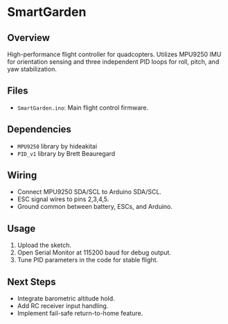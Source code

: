 # SmartGarden

## Overview
High-performance flight controller for quadcopters. Utilizes MPU9250 IMU for orientation sensing and three independent PID loops for roll, pitch, and yaw stabilization.

## Files
- `SmartGarden.ino`: Main flight control firmware.

## Dependencies
- `MPU9250` library by hideakitai
- `PID_v1` library by Brett Beauregard

## Wiring
- Connect MPU9250 SDA/SCL to Arduino SDA/SCL.
- ESC signal wires to pins 2,3,4,5.
- Ground common between battery, ESCs, and Arduino.

## Usage
1. Upload the sketch.
2. Open Serial Monitor at 115200 baud for debug output.
3. Tune PID parameters in the code for stable flight.

## Next Steps
- Integrate barometric altitude hold.
- Add RC receiver input handling.
- Implement fail-safe return-to-home feature.